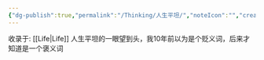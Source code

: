 ```yaml
---
{"dg-publish":true,"permalink":"/Thinking/人生平坦/","noteIcon":"","created":"2024-05-22T16:17:54.162+08:00"}
---
```


收录于: [[Life\|Life]] 
人生平坦的一眼望到头，我10年前以为是个贬义词，后来才知道是一个褒义词